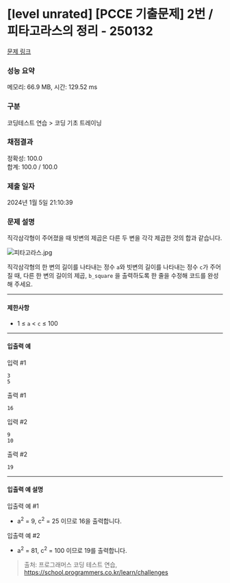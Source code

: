 # [level unrated] [PCCE 기출문제] 2번 / 피타고라스의 정리 - 250132 

[문제 링크](https://school.programmers.co.kr/learn/courses/30/lessons/250132) 

### 성능 요약

메모리: 66.9 MB, 시간: 129.52 ms

### 구분

코딩테스트 연습 > 코딩 기초 트레이닝

### 채점결과

정확성: 100.0<br/>합계: 100.0 / 100.0

### 제출 일자

2024년 1월 5일 21:10:39

### 문제 설명

<p>직각삼각형이 주어졌을 때 빗변의 제곱은 다른 두 변을 각각 제곱한 것의 합과 같습니다.</p>

<p><img src="https://grepp-programmers.s3.ap-northeast-2.amazonaws.com/files/production/45e3aa58-327f-4860-a634-2917ae76c159/%E1%84%91%E1%85%B5%E1%84%90%E1%85%A1%E1%84%80%E1%85%A9%E1%84%85%E1%85%A1%E1%84%89%E1%85%B3.jpg" title="" alt="피타고라스.jpg"></p>

<p>직각삼각형의 한 변의 길이를 나타내는 정수 <code>a</code>와 빗변의 길이를 나타내는 정수 <code>c</code>가 주어질 때, 다른 한 변의 길이의 제곱, <code>b_square</code> 을 출력하도록 한 줄을 수정해 코드를 완성해 주세요.</p>

<hr>

<h4>제한사항</h4>

<ul>
<li>1 ≤ <code>a</code> &lt; <code>c</code> ≤ 100</li>
</ul>

<hr>

<h4>입출력 예</h4>

<p>입력 #1</p>
<div class="highlight"><pre class="codehilite"><code>3
5
</code></pre></div>
<p>출력 #1</p>
<div class="highlight"><pre class="codehilite"><code>16
</code></pre></div>
<p>입력 #2</p>
<div class="highlight"><pre class="codehilite"><code>9
10
</code></pre></div>
<p>출력 #2</p>
<div class="highlight"><pre class="codehilite"><code>19
</code></pre></div>
<hr>

<h4>입출력 예 설명</h4>

<p>입출력 예 #1</p>

<ul>
<li>a<sup>2</sup> = 9, c<sup>2</sup> = 25 이므로 16을 출력합니다.</li>
</ul>

<p>입출력 예 #2</p>

<ul>
<li>a<sup>2</sup> = 81, c<sup>2</sup> = 100 이므로 19를 출력합니다.</li>
</ul>


> 출처: 프로그래머스 코딩 테스트 연습, https://school.programmers.co.kr/learn/challenges